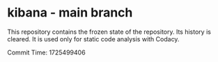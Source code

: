 # kibana - main branch

This repository contains the frozen state of the repository.
Its history is cleared. It is used only for static code
analysis with Codacy.

Commit Time: 1725499406